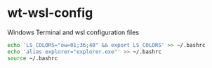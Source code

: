 # wt-wsl-config
Windows Terminal and wsl configuration files

```sh
echo 'LS_COLORS="ow=01;36;40" && export LS_COLORS' >> ~/.bashrc
echo 'alias explorer="explorer.exe"' >> ~/.bashrc
source ~/.bashrc
```
